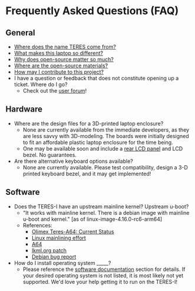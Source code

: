 # Frequently Asked Questions (FAQ)

## General

* [Where does the name TERES come from?](intro_name-origin.md)
* [What makes this laptop so different?](intro_what-is-unique.md)
* [Why does open-source matter so much?](intro_importance-of-open-source.md)
* [Where are the open-source materials?](intro_sources.md)
* [How may I contribute to this project?](../../CONTRIBUTING.md)
* I have a question or feedback that does not constitute opening up a ticket. Where do I go?
  * Check out the [user forum](https://www.olimex.com/forum/index.php?board=39.0)!

## Hardware

* Where are the design files for a 3D-printed laptop enclosure?
  * None are currently available from the immediate developers, as they are less savvy with 3D-modeling. The boards were initially designed to fit an affordable plastic laptop enclosure for the time being.
  * One may be available soon and include a [rear LCD panel](https://imgur.com/gallery/1fNuG) and LCD bezel. No guarantees.
* Are there alternative keyboard options available?
  * None are currently available. Please test compatibility, design a 3-D printed keyboard bezel, and it may get implemented!

## Software

* Does the TERES-I have an upstream mainline kernel? Upstream u-boot?
  * "It works with mainline kernel. There is a debian image with mainline u-boot and kernel." [as of linux-image-4.16.0-rc6-arm64]
  * References:
    * [Olimex Teres-A64: Current Status](http://linux-sunxi.org/Olimex_Teres-A64#Current_status)
    * [Linux mainlining effort](https://linux-sunxi.org/Linux_mainlining_effort)
    * [A64](https://linux-sunxi.org/A64)
    * [lkml.org patch](https://lkml.org/lkml/2018/4/30/288)
    * [Debian bug report](https://bugs.debian.org/cgi-bin/bugreport.cgi?bug=892786)
* How do I install operating system _____?
  * Please reference the [software documentation](../../SOFTWARE/README.md) section for details. If your desired operating system is not listed, it is most likely not yet supported. We'd love your help getting it to run on the TERES-I!
